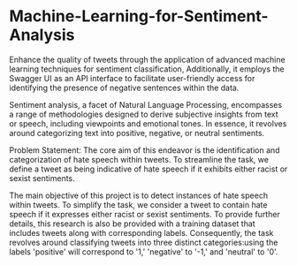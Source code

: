 # Machine-Learning-for-Sentiment-Analysis
Enhance the quality of tweets through the application of advanced machine learning techniques for sentiment classification, Additionally, it employs the Swagger UI as an API interface to facilitate user-friendly access for identifying the presence of negative sentences within the data.

Sentiment analysis, a facet of Natural Language Processing, encompasses a range of methodologies designed to derive subjective insights from text or speech, including viewpoints and emotional tones. In essence, it revolves around categorizing text into positive, negative, or neutral sentiments.

Problem Statement:
The core aim of this endeavor is the identification and categorization of hate speech within tweets. To streamline the task, we define a tweet as being indicative of hate speech if it exhibits either racist or sexist sentiments. 

The main objective of this project is to detect instances of hate speech within tweets. To simplify the task, we consider a tweet to contain hate speech if it expresses either racist or sexist sentiments. To provide further details, this research is also be provided with a training dataset that includes tweets along with corresponding labels. Consequently, the task revolves around classifying tweets into three distinct categories:using the labels 'positive' will correspond to '1,' 'negative' to '-1,' and 'neutral' to '0'.

